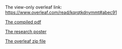 The view-only overleaf link: https://www.overleaf.com/read/kqrqtkdnymmt#abec91

[The compiled pdf](CS206_Weijia_Han_Final_Project_draft.pdf)

[The research poster](CS%20206%20Final%20Project%20Draft%20Poster.jpg)

[The overleaf zip file]()
